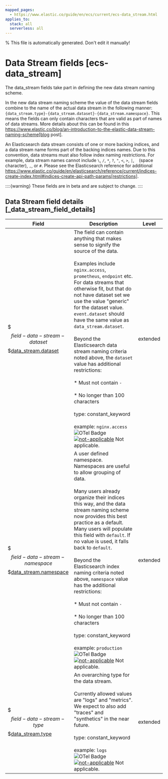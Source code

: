 ```yaml
---
mapped_pages:
  - https://www.elastic.co/guide/en/ecs/current/ecs-data_stream.html
applies_to:
  stack: all
  serverless: all
---
```

% This file is automatically generated. Don't edit it manually!

# Data Stream fields [ecs-data_stream]

The data_stream fields take part in defining the new data stream naming scheme.

In the new data stream naming scheme the value of the data stream fields combine to the name of the actual data stream in the following manner: `{data_stream.type}-{data_stream.dataset}-{data_stream.namespace}`. This means the fields can only contain characters that are valid as part of names of data streams. More details about this can be found in this https://www.elastic.co/blog/an-introduction-to-the-elastic-data-stream-naming-scheme[blog post].

An Elasticsearch data stream consists of one or more backing indices, and a data stream name forms part of the backing indices names. Due to this convention, data streams must also follow index naming restrictions. For example, data stream names cannot include `\`, `/`, `*`, `?`, `"`, `<`, `>`, `|`, ` ` (space character), `,`, or `#`. Please see the Elasticsearch reference for additional https://www.elastic.co/guide/en/elasticsearch/reference/current/indices-create-index.html#indices-create-api-path-params[restrictions].

::::{warning}
These fields are in beta and are subject to change.
::::

## Data Stream field details [_data_stream_field_details]

| Field | Description | Level |
| --- | --- | --- |
| $$$field-data-stream-dataset$$$[data_stream.dataset](#field-data-stream-dataset) | The field can contain anything that makes sense to signify the source of the data.<br><br>Examples include `nginx.access`, `prometheus`, `endpoint` etc. For data streams that otherwise fit, but that do not have dataset set we use the value "generic" for the dataset value. `event.dataset` should have the same value as `data_stream.dataset`.<br><br>Beyond the Elasticsearch data stream naming criteria noted above, the `dataset` value has additional restrictions:<br><br>  * Must not contain `-`<br><br>  * No longer than 100 characters<br><br>type: constant_keyword<br><br>example: `nginx.access`<br>![OTel Badge](https://img.shields.io/badge/OpenTelemetry-4a5ca6?style=flat&logo=opentelemetry) [![not-applicable](https://img.shields.io/badge/n%2Fa-f2f4fb?style=flat)](/reference/ecs-opentelemetry.md#ecs-opentelemetry-relation) Not applicable. | extended |
| $$$field-data-stream-namespace$$$[data_stream.namespace](#field-data-stream-namespace) | A user defined namespace. Namespaces are useful to allow grouping of data.<br><br>Many users already organize their indices this way, and the data stream naming scheme now provides this best practice as a default. Many users will populate this field with `default`. If no value is used, it falls back to `default`.<br><br>Beyond the Elasticsearch index naming criteria noted above, `namespace` value has the additional restrictions:<br><br>  * Must not contain `-`<br><br>  * No longer than 100 characters<br><br>type: constant_keyword<br><br>example: `production`<br>![OTel Badge](https://img.shields.io/badge/OpenTelemetry-4a5ca6?style=flat&logo=opentelemetry) [![not-applicable](https://img.shields.io/badge/n%2Fa-f2f4fb?style=flat)](/reference/ecs-opentelemetry.md#ecs-opentelemetry-relation) Not applicable. | extended |
| $$$field-data-stream-type$$$[data_stream.type](#field-data-stream-type) | An overarching type for the data stream.<br><br>Currently allowed values are "logs" and "metrics". We expect to also add "traces" and "synthetics" in the near future.<br><br>type: constant_keyword<br><br>example: `logs`<br>![OTel Badge](https://img.shields.io/badge/OpenTelemetry-4a5ca6?style=flat&logo=opentelemetry) [![not-applicable](https://img.shields.io/badge/n%2Fa-f2f4fb?style=flat)](/reference/ecs-opentelemetry.md#ecs-opentelemetry-relation) Not applicable. | extended |


